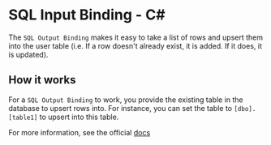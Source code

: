 # SQL Input Binding - C<span>#</span>

The `SQL Output Binding` makes it easy to take a list of rows and upsert them into the user table (i.e. If a row doesn't already exist, it is added. If it does, it is updated).

## How it works

For a `SQL Output Binding` to work, you provide the existing table in the database to upsert rows into. For instance, you can set the table to `[dbo].[table1]` to upsert into this table.

For more information, see the official [docs](https://docs.microsoft.com/en-us/azure/azure-functions/functions-bindings-azure-sql-output?tabs=csharp)